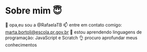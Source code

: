 # Sobre mim 😇
🤙 opa,eu sou a @RafaelaTB
📫 entre em contato comigo: marta.bortoli@escola.pr.gov.br
🧠 estou aprendendo linguagens de programação: JavaScript e Scratch
👌 procuro aprofundar meus conhecimentos
